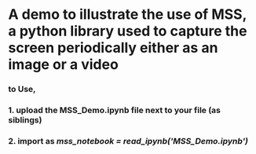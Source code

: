 # A demo to illustrate the use of MSS, a python library used to capture the screen periodically either as an image or a video

### to Use,
### 1. upload the MSS_Demo.ipynb file next to your file (as siblings)
### 2. import as <em>mss_notebook = read_ipynb('MSS_Demo.ipynb')</em>
